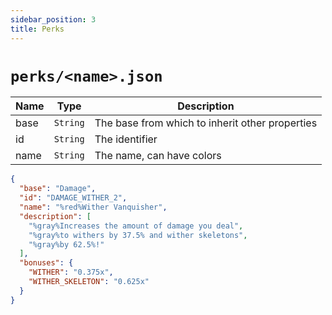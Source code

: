 ```yaml
---
sidebar_position: 3
title: Perks
---
```


# `perks/<name>.json`

| Name | Type | Description |
| --- | --- | --- |
| base | `String` | The base from which to inherit other properties |
| id | `String` | The identifier |
| name | `String` | The name, can have colors |

```json
{
  "base": "Damage",
  "id": "DAMAGE_WITHER_2",
  "name": "%red%Wither Vanquisher",
  "description": [
    "%gray%Increases the amount of damage you deal",
    "%gray%to withers by 37.5% and wither skeletons",
    "%gray%by 62.5%!"
  ],
  "bonuses": {
    "WITHER": "0.375x",
    "WITHER_SKELETON": "0.625x"
  }
}
```
